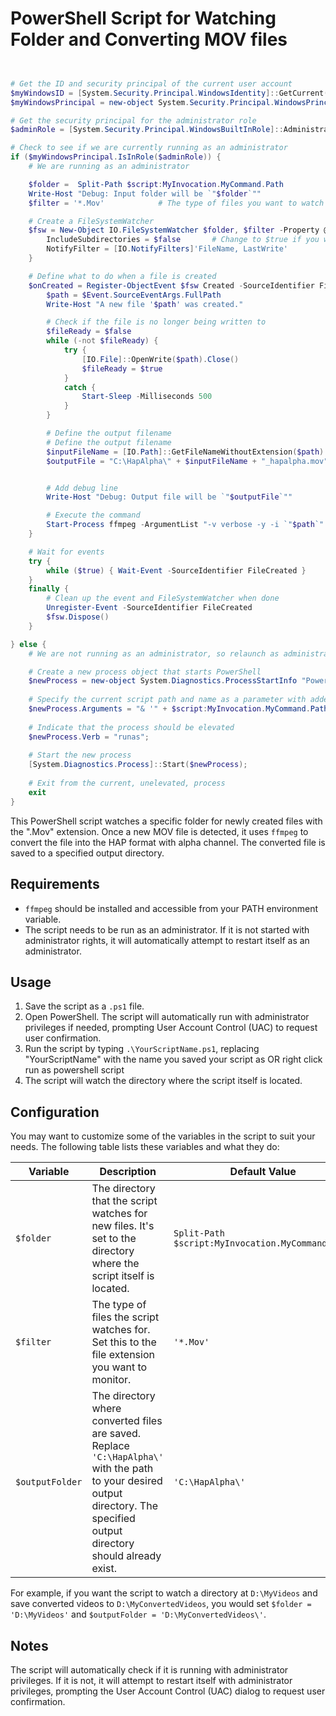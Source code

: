 
# PowerShell Script for Watching Folder and Converting MOV files
```Powershell


# Get the ID and security principal of the current user account
$myWindowsID = [System.Security.Principal.WindowsIdentity]::GetCurrent()
$myWindowsPrincipal = new-object System.Security.Principal.WindowsPrincipal($myWindowsID)

# Get the security principal for the administrator role
$adminRole = [System.Security.Principal.WindowsBuiltInRole]::Administrator

# Check to see if we are currently running as an administrator
if ($myWindowsPrincipal.IsInRole($adminRole)) {
    # We are running as an administrator

	$folder =  Split-Path $script:MyInvocation.MyCommand.Path
	Write-Host "Debug: Input folder will be `"$folder`""
	$filter = '*.Mov'            # The type of files you want to watch

    # Create a FileSystemWatcher
    $fsw = New-Object IO.FileSystemWatcher $folder, $filter -Property @{
        IncludeSubdirectories = $false       # Change to $true if you want to watch subdirectories too
        NotifyFilter = [IO.NotifyFilters]'FileName, LastWrite'
    }

    # Define what to do when a file is created
    $onCreated = Register-ObjectEvent $fsw Created -SourceIdentifier FileCreated -Action {
        $path = $Event.SourceEventArgs.FullPath
        Write-Host "A new file '$path' was created."

        # Check if the file is no longer being written to
        $fileReady = $false
        while (-not $fileReady) {
            try {
                [IO.File]::OpenWrite($path).Close()
                $fileReady = $true
            }
            catch {
                Start-Sleep -Milliseconds 500
            }
        }

        # Define the output filename
        # Define the output filename
		$inputFileName = [IO.Path]::GetFileNameWithoutExtension($path)
		$outputFile = "C:\HapAlpha\" + $inputFileName + "_hapalpha.mov"


		# Add debug line
		Write-Host "Debug: Output file will be `"$outputFile`""

		# Execute the command
		Start-Process ffmpeg -ArgumentList "-v verbose -y -i `"$path`" -c:v hap -format hap_alpha `"$outputFile`"" -NoNewWindow -Wait
    }

    # Wait for events
    try {
        while ($true) { Wait-Event -SourceIdentifier FileCreated }
    }
    finally {
        # Clean up the event and FileSystemWatcher when done
        Unregister-Event -SourceIdentifier FileCreated
        $fsw.Dispose()
    }

} else {
    # We are not running as an administrator, so relaunch as administrator

    # Create a new process object that starts PowerShell
    $newProcess = new-object System.Diagnostics.ProcessStartInfo "PowerShell";
   
    # Specify the current script path and name as a parameter with added scope and support for scripts with spaces in it's path
    $newProcess.Arguments = "& '" + $script:MyInvocation.MyCommand.Path + "'"
   
    # Indicate that the process should be elevated
    $newProcess.Verb = "runas";
   
    # Start the new process
    [System.Diagnostics.Process]::Start($newProcess);
   
    # Exit from the current, unelevated, process
    exit
}


```

This PowerShell script watches a specific folder for newly created files with the ".Mov" extension. Once a new MOV file is detected, it uses `ffmpeg` to convert the file into the HAP format with alpha channel. The converted file is saved to a specified output directory.

## Requirements

- `ffmpeg` should be installed and accessible from your PATH environment variable.
- The script needs to be run as an administrator. If it is not started with administrator rights, it will automatically attempt to restart itself as an administrator.

## Usage

1. Save the script as a `.ps1` file.
2. Open PowerShell. The script will automatically run with administrator privileges if needed, prompting User Account Control (UAC) to request user confirmation.
3. Run the script by typing `.\YourScriptName.ps1`, replacing "YourScriptName" with the name you saved your script as OR right click run as powershell script
4. The script will watch the directory where the script itself is located.

## Configuration

You may want to customize some of the variables in the script to suit your needs. The following table lists these variables and what they do:

| Variable | Description | Default Value |
| --- | --- | --- |
| `$folder` | The directory that the script watches for new files. It's set to the directory where the script itself is located. | `Split-Path $script:MyInvocation.MyCommand.Path` |
| `$filter` | The type of files the script watches for. Set this to the file extension you want to monitor. | `'*.Mov'` |
| `$outputFolder` | The directory where converted files are saved. Replace `'C:\HapAlpha\'` with the path to your desired output directory. The specified output directory should already exist. | `'C:\HapAlpha\'` |

For example, if you want the script to watch a directory at `D:\MyVideos` and save converted videos to `D:\MyConvertedVideos`, you would set `$folder = 'D:\MyVideos'` and `$outputFolder = 'D:\MyConvertedVideos\'`.

## Notes

The script will automatically check if it is running with administrator privileges. If it is not, it will attempt to restart itself with administrator privileges, prompting the User Account Control (UAC) dialog to request user confirmation.
